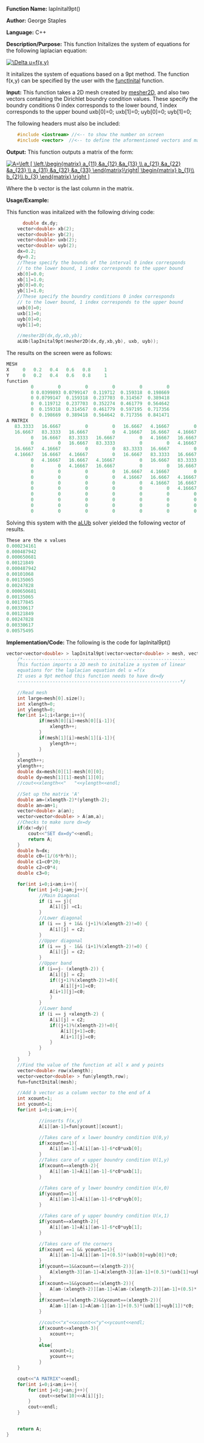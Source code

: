 **Function Name:**          lapInital9pt()

**Author:** George Staples

**Language:** C++

**Description/Purpose:** This function Initalizes the system of equations for the following laplacian equation:

<a href="https://www.codecogs.com/eqnedit.php?latex=\Delta&space;u=f(x,y)" target="_blank"><img src="https://latex.codecogs.com/gif.latex?\Delta&space;u=f(x,y)" title="\Delta u=f(x,y)" /></a>

It initalizes the system of equations based on a 9pt method.
The function f(x,y) can be specified by the user with the [functInital](https://georgest347.github.io/MATH-5620/softwareManual/HW3/functInital) function.

**Input:** This function takes a 2D mesh created by [mesher2D](https://georgest347.github.io/MATH-5620/softwareManual/HW3/mesher2D), and also two vectors containing the Dirichlet boundry condition values.
These specify the boundry conditions 0 index corresponds to the lower bound, 1 index corresponds to the upper bound
    uxb[0]=0;
    uxb[1]=0;
    uyb[0]=0;
    uyb[1]=0;

  
The following headers must also be included:
  ```c++
      #include <iostream> //<-- to show the number on screen
      #include <vector>  //<-- to define the aformentioned vectors and matricies
  ```
**Output:** This function outputs a matrix of the form:

<a href="https://www.codecogs.com/eqnedit.php?latex=A=\left&space;[&space;\left.\begin{matrix}&space;a_{11}&space;&a_{12}&space;&a_{13}&space;\\&space;a_{21}&space;&a_{22}&space;&a_{23}&space;\\&space;a_{31}&space;&a_{32}&space;&a_{33}&space;\end{matrix}\right|&space;\begin{matrix}&space;b_{1}\\&space;b_{2}\\&space;b_{3}&space;\end{matrix}&space;\right&space;]" target="_blank"><img src="https://latex.codecogs.com/gif.latex?A=\left&space;[&space;\left.\begin{matrix}&space;a_{11}&space;&a_{12}&space;&a_{13}&space;\\&space;a_{21}&space;&a_{22}&space;&a_{23}&space;\\&space;a_{31}&space;&a_{32}&space;&a_{33}&space;\end{matrix}\right|&space;\begin{matrix}&space;b_{1}\\&space;b_{2}\\&space;b_{3}&space;\end{matrix}&space;\right&space;]" title="A=\left [ \left.\begin{matrix} a_{11} &a_{12} &a_{13} \\ a_{21} &a_{22} &a_{23} \\ a_{31} &a_{32} &a_{33} \end{matrix}\right| \begin{matrix} b_{1}\\ b_{2}\\ b_{3} \end{matrix} \right ]" /></a>

Where the b vector is the last column in the matrix.
	
**Usage/Example:**

This function was initalized with the following driving code:
```c++
      double dx,dy;
    vector<double> xb(2);
    vector<double> yb(2);
    vector<double> uxb(2);
    vector<double> uyb(2);
    dx=0.2;
    dy=0.2;
    //These specify the bounds of the interval 0 index corresponds
    // to the lower bound, 1 index corresponds to the upper bound
    xb[0]=0.0;
    xb[1]=1.0;
    yb[0]=0.0;
    yb[1]=1.0;
    //These specify the boundry conditions 0 index corresponds
    // to the lower bound, 1 index corresponds to the upper bound
    uxb[0]=0;
    uxb[1]=0;
    uyb[0]=0;
    uyb[1]=0;

    //mesher2D(dx,dy,xb,yb);
    aLUb(lapInital9pt(mesher2D(dx,dy,xb,yb), uxb, uyb));
```

The results on the screen were as follows:

```c++
MESH
X     0   0.2   0.4   0.6   0.8     1
Y     0   0.2   0.4   0.6   0.8     1
function
         0         0         0         0         0         0
         0 0.0399893 0.0799147  0.119712  0.159318  0.198669
         0 0.0799147  0.159318  0.237703  0.314567  0.389418
         0  0.119712  0.237703  0.352274  0.461779  0.564642
         0  0.159318  0.314567  0.461779  0.597195  0.717356
         0  0.198669  0.389418  0.564642  0.717356  0.841471
A MATRIX
   83.3333   16.6667         0         0   16.6667   4.16667         0         0         0         0         0         0         0         0         0         0 0.0399893
   16.6667   83.3333   16.6667         0   4.16667   16.6667   4.16667         0         0         0         0         0         0         0         0         0 0.0799147
         0   16.6667   83.3333   16.6667         0   4.16667   16.6667   4.16667         0         0         0         0         0         0         0         0  0.119712
         0         0   16.6667   83.3333         0         0   4.16667   16.6667         0         0         0         0         0         0         0         0  0.159318
   16.6667   4.16667         0         0   83.3333   16.6667         0         0   16.6667   4.16667         0         0         0         0         0         0 0.0799147
   4.16667   16.6667   4.16667         0   16.6667   83.3333   16.6667         0   4.16667   16.6667   4.16667         0         0         0         0         0  0.159318
         0   4.16667   16.6667   4.16667         0   16.6667   83.3333   16.6667         0   4.16667   16.6667   4.16667         0         0         0         0  0.237703
         0         0   4.16667   16.6667         0         0   16.6667   83.3333         0         0   4.16667   16.6667         0         0         0         0  0.314567
         0         0         0         0   16.6667   4.16667         0         0   83.3333   16.6667         0         0   16.6667   4.16667         0         0  0.119712
         0         0         0         0   4.16667   16.6667   4.16667         0   16.6667   83.3333   16.6667         0   4.16667   16.6667   4.16667         0  0.237703
         0         0         0         0         0   4.16667   16.6667   4.16667         0   16.6667   83.3333   16.6667         0   4.16667   16.6667   4.16667  0.352274
         0         0         0         0         0         0   4.16667   16.6667         0         0   16.6667   83.3333         0         0   4.16667   16.6667  0.461779
         0         0         0         0         0         0         0         0   16.6667   4.16667         0         0   83.3333   16.6667         0         0  0.159318
         0         0         0         0         0         0         0         0   4.16667   16.6667   4.16667         0   16.6667   83.3333   16.6667         0  0.314567
         0         0         0         0         0         0         0         0         0   4.16667   16.6667   4.16667         0   16.6667   83.3333   16.6667  0.461779
         0         0         0         0         0         0         0         0         0         0   4.16667   16.6667         0         0   16.6667   83.3333  0.597195
```
Solving this system with the [aLUb](https://georgest347.github.io/MATH-5620/softwareManual/HW3/aLub) solver yielded the following vector of results.

```c++
These are the x values
0.000234161
0.000487942
0.000650681
0.00121849
0.000487942
0.00101068
0.00135065
0.00247828
0.000650681
0.00135065
0.00177845
0.00330617
0.00121849
0.00247828
0.00330617
0.00575495
```
**Implementation/Code:** The following is the code for lapInital9pt()
```c++
vector<vector<double> > lapInital9pt(vector<vector<double> > mesh, vector<double> uxb, vector<double> uyb){
	/*------------------------------------------------------------
	This fuction imports a 2D mesh to initalize a system of linear
	equations for the laplacian equation del u =f(x
    It uses a 9pt method this function needs to have dx=dy
	------------------------------------------------------------*/

	//Read mesh
	int large=mesh[0].size();
	int xlength=0;
	int ylength=0;
	for(int i=1;i<large;i++){
            if(mesh[0][i]>mesh[0][i-1]){
                xlength++;
            }
            if(mesh[1][i]>mesh[1][i-1]){
                ylength++;
            }
	}
	xlength++;
	ylength++;
	double dx=mesh[0][1]-mesh[0][0];
	double dy=mesh[1][1]-mesh[1][0];
	//cout<<xlength<<"   "<<ylength<<endl;

	//Set up the matrix 'A'
	double am=(xlength-2)*(ylength-2);
	double an=am+1;
	vector<double> a(an);
	vector<vector<double> > A(am,a);
	//Checks to make sure dx=dy
    if(dx!=dy){
        cout<<"SET dx=dy"<<endl;
        return A;
	}
    double h=dx;
    double c0=(1/(6*h*h));
    double c1=c0*20;
    double c2=c0*4;
    double c3=0;

   	for(int i=0;i<am;i++){
        for(int j=0;j<am;j++){
            //Main Diagonal
            if (i == j){
				A[i][j] =c1;
			}
			//Lower diagonal
			if (i == j + 1&& (j+1)%(xlength-2)!=0) {
				A[i][j] = c2;
            }
			//Upper diagonal
			if (i == j - 1&& (i+1)%(xlength-2)!=0) {
				A[i][j] = c2;
			}
			//Upper band
            if (i==j- (xlength-2)) {
				A[i][j] = c2;
				if((j+1)%(xlength-2)!=0){
                    A[i][j+1]=c0;
				A[i+1][j]=c0;
				}
			}
			//Lower band
            if (i == j +xlength-2) {
				A[i][j] = c2;
                if((j+1)%(xlength-2)!=0){
                    A[i][j+1]=c0;
                    A[i+1][j]=c0;
				}
			}
        }
	}
	//Find the value of the function at all x and y points
	vector<double> row(xlength);
	vector<vector<double> > fun(ylength,row);
	fun=functInital(mesh);

	//Add b vector as a column vector to the end of A
	int xcount=1;
	int ycount=1;
    for(int i=0;i<am;i++){

            //inserts f(x,y)
            A[i][an-1]=fun[ycount][xcount];

            //Takes care of x lower boundry condition U(0,y)
            if(xcount==1){
                A[i][an-1]=A[i][an-1]-6*c0*uxb[0];
            }
            //Takes care of x upper boundry condition U(1,y)
            if(xcount==xlength-2){
                A[i][an-1]=A[i][an-1]-6*c0*uxb[1];
            }

            //Takes care of y lower boundry condition U(x,0)
            if(ycount==1){
                A[i][an-1]=A[i][an-1]-6*c0*uyb[0];
            }

            //Takes care of y upper boundry condition U(x,1)
            if(ycount==xlength-2){
                A[i][an-1]=A[i][an-1]-6*c0*uyb[1];
            }

            //Takes care of the corners
            if(xcount ==1 && ycount==1){
                A[i][an-1]=A[i][an-1]+(0.5)*(uxb[0]+uyb[0])*c0;
            }
            if(ycount==1&&xcount==(xlength-2)){
                A[xlength-3][an-1]=A[xlength-3][an-1]+(0.5)*(uxb[1]+uyb[0])*c0;
            }
            if(xcount==1&&ycount==(xlength-2)){
                A[am-(xlength-2)][an-1]=A[am-(xlength-2)][an-1]+(0.5)*(uyb[1]+uxb[0])*c0;
            }
            if(xcount==(xlength-2)&&ycount==(xlength-2)){
                A[am-1][an-1]=A[am-1][an-1]+(0.5)*(uxb[1]+uyb[1])*c0;
            }

            //cout<<"x"<<xcount<<"y"<<ycount<<endl;
            if(xcount<=xlength-3){
                xcount++;
            }
            else{
                xcount=1;
                ycount++;
            }
    }

    cout<<"A MATRIX"<<endl;
    for(int i=0;i<am;i++){
        for(int j=0;j<an;j++){
            cout<<setw(10)<<A[i][j];
        }
        cout<<endl;
	}


	return A;
}
```
